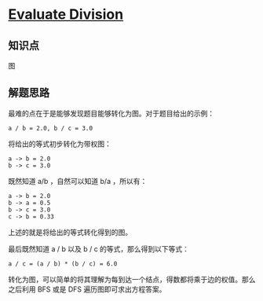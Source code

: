 # [Evaluate Division](https://leetcode.com/problems/evaluate-division/)

## 知识点

图

## 解题思路

最难的点在于是能够发现题目能够转化为图。对于题目给出的示例：

```text
a / b = 2.0, b / c = 3.0
```

将给出的等式初步转化为带权图：

```text
a -> b = 2.0
b -> c = 3.0
```

既然知道 a/b ，自然可以知道 b/a ，所以有：

```text
a -> b = 2.0
b -> a = 0.5
b -> c = 3.0
c -> b = 0.33
```

上述的就是将给出的等式转化得到的图。

最后既然知道 a / b 以及 b / c 的等式，那么得到以下等式：

```text
a / c = (a / b) * (b / c) = 6.0
```

转化为图，可以简单的将其理解为每到达一个结点，得数都将乘于边的权值。那么之后利用 BFS 或是 DFS 遍历图即可求出方程答案。
